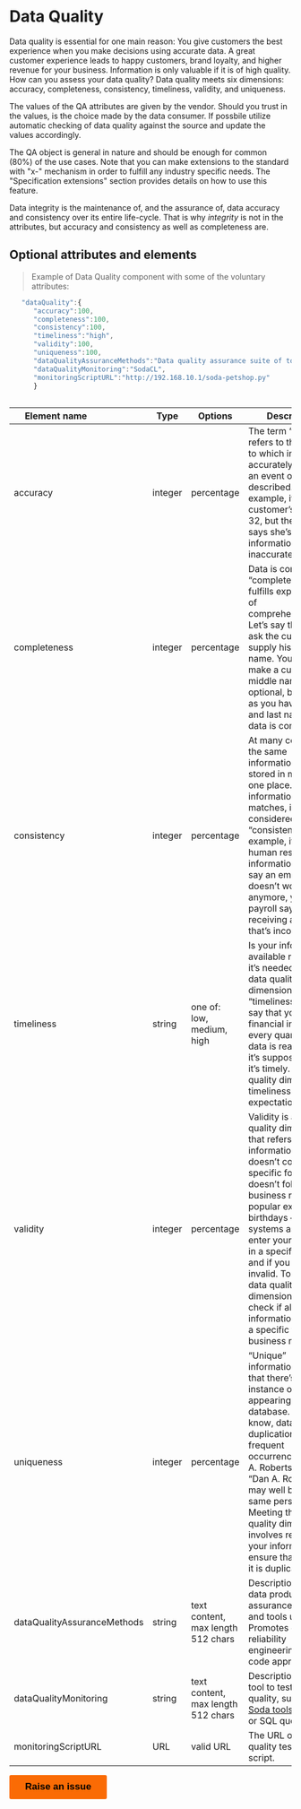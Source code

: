 # Data Quality

Data quality is essential for one main reason: You give customers the best experience when you make decisions using accurate data. A great customer experience leads to happy customers, brand loyalty, and higher revenue for your business. Information is only valuable if it is of high quality.  How can you assess your data quality? Data quality meets six dimensions: accuracy, completeness, consistency, timeliness, validity, and uniqueness. 

The values of the QA attributes are given by the vendor. Should you trust in the values, is the choice made by the data consumer. If possbile utilize automatic checking of data quality against the source and update the values accordingly. 

The QA object is general in nature and should be enough for common (80%) of the use cases. Note that you can make extensions to the standard with "x-" mechanism in order to fulfill any industry specific needs. The "Specification extensions" section provides details on how to use this feature. 

Data integrity is the maintenance of, and the assurance of, data accuracy and consistency over its entire life-cycle. That is why *integrity* is not in the attributes, but accuracy and consistency as well as completeness are. 

## Optional attributes and elements

> Example of Data Quality component with some of the voluntary attributes:

```javascript
   "dataQuality":{
      "accuracy":100,
      "completeness":100,
      "consistency":100,
      "timeliness":"high",
      "validity":100,
      "uniqueness":100,
      "dataQualityAssuranceMethods":"Data quality assurance suite of tools and methods include both data quality auditing (DQA) tools designed for use by external audit teams and routine data quality assessment (RDQA) tools designed for capacity building and self-assessment.",
      "dataQualityMonitoring":"SodaCL",
      "monitoringScriptURL":"http://192.168.10.1/soda-petshop.py"
      }
      
```

| <div style="width:150px">Element name</div>   | Type  | Options  | Description  |
|---|---|---|---|
| accuracy | integer  | percentage | The term “accuracy” refers to the degree to which information accurately reflects an event or object described. For example, if a customer’s age is 32, but the system says she’s 34, that information is inaccurate. |
| completeness | integer | percentage | Data is considered “complete” when it fulfills expectations of comprehensiveness. Let’s say that you ask the customer to supply his or her name. You might make a customer’s middle name optional, but as long as you have the first and last name, the data is complete. |
| consistency | integer | percentage | At many companies, the same information may be stored in more than one place. If that information matches, it’s considered “consistent.” For example, if your human resources information systems say an employee doesn’t work there anymore, yet your payroll says he’s still receiving a check, that’s inconsistent. |
| timeliness | string | one of: low, medium, high | Is your information available right when it’s needed? That data quality dimension is called “timeliness.” Let’s say that you need financial information every quarter; if the data is ready when it’s supposed to be, it’s timely. The data quality dimension of timeliness is a user expectation.  |
| validity | integer | percentage | Validity is a data quality dimension that refers to information that doesn’t conform to a specific format or doesn’t follow business rules. A popular example is birthdays – many systems ask you to enter your birthday in a specific format, and if you don’t, it’s invalid. To meet this data quality dimension, you must check if all of your information follows a specific format or business rules. |
| uniqueness | integer | percentage | “Unique” information means that there’s only one instance of it appearing in a database. As we know, data duplication is a frequent occurrence. “Daniel A. Robertson” and “Dan A. Robertson” may well be the same person. Meeting this data quality dimension involves reviewing your information to ensure that none of it is duplicated. |
| dataQualityAssuranceMethods | string | text content, max length 512 chars | Description of the data product quality assurance methods and tools used. Promotes data reliability engineering as-code approach. |
| dataQualityMonitoring | string | text content, max length 512 chars | Description of the tool to test for data quality, such as [Soda tools, SodaCL](https://docs.soda.io/soda-cl/soda-cl-overview.html) or SQL queries. |
| monitoringScriptURL | URL | valid URL | The URL of the data quality testing script.  |



<button data-tf-popup="Q1Zo6wE5" data-tf-iframe-props="title=Customer Feedback Survey" style="all:unset;font-family:Helvetica,Arial,sans-serif;display:inline-block;max-width:100%;white-space:nowrap;overflow:hidden;text-overflow:ellipsis;background-color:#FA6B05;color:#000000;font-size:17px;border-radius:3px;padding:0 28px;font-weight:bold;height:42.5px;cursor:pointer;line-height:42.5px;text-align:center;margin:0;text-decoration:none;">Raise an issue</button><script src="//embed.typeform.com/next/embed.js"></script>
